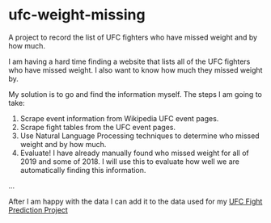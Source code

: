 # ufc-weight-missing
A project to record the list of UFC fighters who have missed weight and by how much.

I am having a hard time finding a website that lists all of the UFC fighters who have missed weight.  I also want to know how much they missed weight by.

My solution is to go and find the information myself.  The steps I am going to take:

1. Scrape event information from Wikipedia UFC event pages.
2. Scrape fight tables from the UFC event pages.
3. Use Natural Language Processing techniques to determine who missed weight and by how much.
4. Evaluate!  I have already manually found who missed weight for all of 2019 and some of 2018.  I will use this to evaluate how well
we are automatically finding this information.

...

After I am happy with the data I can add it to the data used for my [UFC Fight Prediction Project](https://github.com/shortlikeafox/tiger-millionaire)

